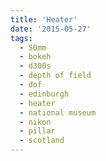 ```yaml
---
title: 'Heater'
date: '2015-05-27'
tags:
  - 50mm
  - bokeh
  - d300s
  - depth of field
  - dof
  - edinburgh
  - heater
  - national museum
  - nikon
  - pillar
  - scotland
---
```

